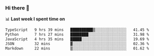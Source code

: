 ### Hi there 👋

<!--
**DBvc/DBvc** is a ✨ _special_ ✨ repository because its `README.md` (this file) appears on your GitHub profile.

Here are some ideas to get you started:

- 🔭 I’m currently working on ...
- 🌱 I’m currently learning ...
- 👯 I’m looking to collaborate on ...
- 🤔 I’m looking for help with ...
- 💬 Ask me about ...
- 📫 How to reach me: ...
- 😄 Pronouns: ...
- ⚡ Fun fact: ...
-->

📊 **Last week I spent time on**
<!--START_SECTION:waka-->

```txt
TypeScript   9 hrs 39 mins   ██████████▒░░░░░░░░░░░░░░   41.45 %
Python       7 hrs 27 mins   ████████░░░░░░░░░░░░░░░░░   31.98 %
JavaScript   4 hrs 35 mins   █████░░░░░░░░░░░░░░░░░░░░   19.69 %
JSON         32 mins         ▓░░░░░░░░░░░░░░░░░░░░░░░░   02.36 %
Markdown     22 mins         ▒░░░░░░░░░░░░░░░░░░░░░░░░   01.62 %
```

<!--END_SECTION:waka-->
